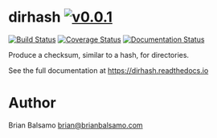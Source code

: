 # dirhash [![v0.0.1](https://img.shields.io/badge/version-0.0.1-blue.svg)](https://github.com/bnbalsamo/dirhash/releases)

[![Build Status](https://travis-ci.org/bnbalsamo/dirhash.svg?branch=master)](https://travis-ci.org/bnbalsamo/dirhash) [![Coverage Status](https://coveralls.io/repos/github/bnbalsamo/dirhash/badge.svg?branch=master)](https://coveralls.io/github/bnbalsamo/dirhash?branch=master) [![Documentation Status](https://readthedocs.org/projects/dirhash/badge/?version=latest)](http://dirhash.readthedocs.io/en/latest/?badge=latest)

Produce a checksum, similar to a hash, for directories.


See the full documentation at https://dirhash.readthedocs.io


# Author
Brian Balsamo <brian@brianbalsamo.com>

